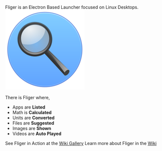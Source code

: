 Fliger is an Electron Based Launcher focused on Linux Desktops.
![Fliger_Logo](public/images/fliger.svg)

There is Fliger where,
- Apps are **Listed**
- Math is **Calculated**
- Units are **Converted**
- Files are **Suggested**
- Images are **Shown**
- Videos are **Auto Played**

See Fliger in Action at the [Wiki Gallery](https://gitlab.com/candiedoperation/fliger/wikis/Gallery)
Learn more about Fliger in the [Wiki](https://gitlab.com/candiedoperation/fliger/wikis/Home)
